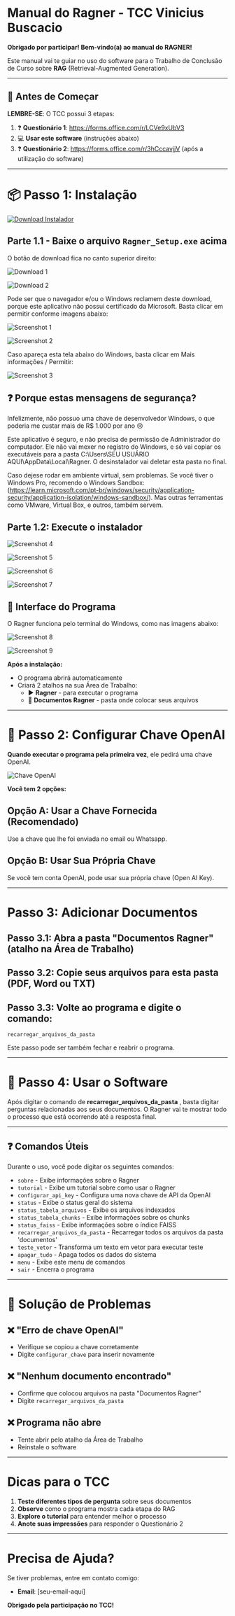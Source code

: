 # Manual do Ragner - TCC Vinicius Buscacio

**Obrigado por participar! Bem-vindo(a) ao manual do RAGNER!**

Este manual vai te guiar no uso do software para o Trabalho de Conclusão de Curso sobre **RAG** (Retrieval-Augmented Generation). 

---

## 🎯 Antes de Começar

**LEMBRE-SE**: O TCC possui 3 etapas:

1. ❓ **Questionário 1**: https://forms.office.com/r/LCVe9xUbV3
2. 💻 **Usar este software** (instruções abaixo)
3. ❓ **Questionário 2**: https://forms.office.com/r/3hCccavjjV (após a utilização do software)

---

# 📦 Passo 1: Instalação

[![Download Instalador](https://img.shields.io/badge/Download-Ragner_Setup.exe-blue?style=for-the-badge&logo=windows)](installer/Ragner_Setup.exe)

## Parte 1.1 - Baixe o arquivo `Ragner_Setup.exe` acima

O botão de download fica no canto superior direito:

![Download 1](installer/screenshots/download-01.png)

![Download 2](installer/screenshots/download-02.png)

Pode ser que o navegador e/ou o Windows reclamem deste download, porque este aplicativo não possui certificado da Microsoft. Basta clicar em permitir conforme imagens abaixo:

![Screenshot 1](installer/screenshots/permitir-01.png)

![Screenshot 2](installer/screenshots/permitir-02.png)

Caso apareça esta tela abaixo do Windows, basta clicar em Mais informações / Permitir:

![Screenshot 3](installer/screenshots/permitir-03.png)

## ❓ Porque estas mensagens de segurança?

Infelizmente, não possuo uma chave de desenvolvedor Windows, o que poderia me custar mais de R$ 1.000 por ano 😢

Este aplicativo é seguro, e não precisa de permissão de Administrador do computador. Ele não vai mexer no registro do Windows, e só vai copiar os executáveis para a pasta C:\Users\SEU USUÁRIO AQUI\AppData\Local\Ragner. O desinstalador vai deletar esta pasta no final.

Caso dejese rodar em ambiente virtual, sem problemas. Se você tiver o Windows Pro, recomendo o Windows Sandbox: (https://learn.microsoft.com/pt-br/windows/security/application-security/application-isolation/windows-sandbox/). Mas outras ferramentas como VMware, Virtual Box, e outros, também servem.

## Parte 1.2: Execute o instalador

![Screenshot 4](installer/screenshots/01.png)

![Screenshot 5](installer/screenshots/02.png)

![Screenshot 6](installer/screenshots/03.png)

![Screenshot 7](installer/screenshots/04.png)

## 📱 Interface do Programa

O Ragner funciona pelo terminal do Windows, como nas imagens abaixo:

![Screenshot 8](installer/screenshots/05.png)

![Screenshot 9](installer/screenshots/07.png)


**Após a instalação:**
- O programa abrirá automaticamente
- Criará 2 atalhos na sua Área de Trabalho:
  - ▶️ **Ragner** - para executar o programa
  - 📁 **Documentos Ragner** - pasta onde colocar seus arquivos

---

# 🔑 Passo 2: Configurar Chave OpenAI

**Quando executar o programa pela primeira vez**, ele pedirá uma chave OpenAI.

![Chave OpenAI](installer/screenshots/chave-openai.png)

**Você tem 2 opções:**

## Opção A: Usar a Chave Fornecida (Recomendado)
Use a chave que lhe foi enviada no email ou Whatsapp.


## Opção B: Usar Sua Própria Chave
Se você tem conta OpenAI, pode usar sua própria chave (Open AI Key).

---

# Passo 3: Adicionar Documentos

## Passo 3.1: **Abra** a pasta "Documentos Ragner" (atalho na Área de Trabalho)
## Passo 3.2: **Copie** seus arquivos para esta pasta (PDF, Word ou TXT)
## Passo 3.3: **Volte** ao programa e digite o comando:

```
recarregar_arquivos_da_pasta
```
Este passo pode ser também fechar e reabrir o programa.

---

# 🚀 Passo 4: Usar o Software

Após digitar o comando de **recarregar_arquivos_da_pasta** , basta digitar perguntas relacionadas aos seus documentos. O Ragner vai te mostrar todo o processo que está ocorrendo até a resposta final.

---

## ❓ Comandos Úteis

Durante o uso, você pode digitar os seguintes comandos:

- `sobre` - Exibe informações sobre o Ragner
- `tutorial` - Exibe um tutorial sobre como usar o Ragner
- `configurar_api_key` - Configura uma nova chave de API da OpenAI
- `status` - Exibe o status geral do sistema
- `status_tabela_arquivos` - Exibe os arquivos indexados
- `status_tabela_chunks` - Exibe informações sobre os chunks
- `status_faiss` - Exibe informações sobre o índice FAISS
- `recarregar_arquivos_da_pasta` - Recarregar todos os arquivos da pasta 'documentos'
- `teste_vetor` - Transforma um texto em vetor para executar teste
- `apagar_tudo` - Apaga todos os dados do sistema
- `menu` - Exibe este menu de comandos
- `sair` - Encerra o programa

---

# 🔧 Solução de Problemas

## ❌ "Erro de chave OpenAI"
- Verifique se copiou a chave corretamente
- Digite `configurar_chave` para inserir novamente

## ❌ "Nenhum documento encontrado"
- Confirme que colocou arquivos na pasta "Documentos Ragner"
- Digite `recarregar_arquivos_da_pasta`

## ❌ Programa não abre
- Tente abrir pelo atalho da Área de Trabalho
- Reinstale o software

---

# Dicas para o TCC

1. **Teste diferentes tipos de pergunta** sobre seus documentos
2. **Observe** como o programa mostra cada etapa do RAG
3. **Explore o tutorial** para entender melhor o processo
4. **Anote suas impressões** para responder o Questionário 2

---

# Precisa de Ajuda?

Se tiver problemas, entre em contato comigo: 
- **Email**: [seu-email-aqui]


**Obrigado pela participação no TCC!**